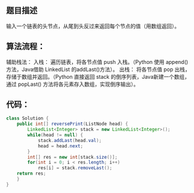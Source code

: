 ﻿## 题目描述

输入一个链表的头节点，从尾到头反过来返回每个节点的值（用数组返回）。

## 算法流程：

辅助栈法：
    入栈： 遍历链表，将各节点值 push 入栈。（Python​ 使用 append() 方法，​Java​借助 LinkedList 的addLast()方法）。
    出栈： 将各节点值 pop 出栈，存储于数组并返回。（Python​ 直接返回 stack 的倒序列表，Java ​新建一个数组，通过 popLast() 方法将各元素存入数组，实现倒序输出）。

## 代码：

```java
class Solution {
    public int[] reversePrint(ListNode head) {
        LinkedList<Integer> stack = new LinkedList<Integer>();
        while(head != null) {
            stack.addLast(head.val);
            head = head.next;
        }
        int[] res = new int[stack.size()];
        for(int i = 0; i < res.length; i++)
            res[i] = stack.removeLast();
    return res;
    }
}
```

